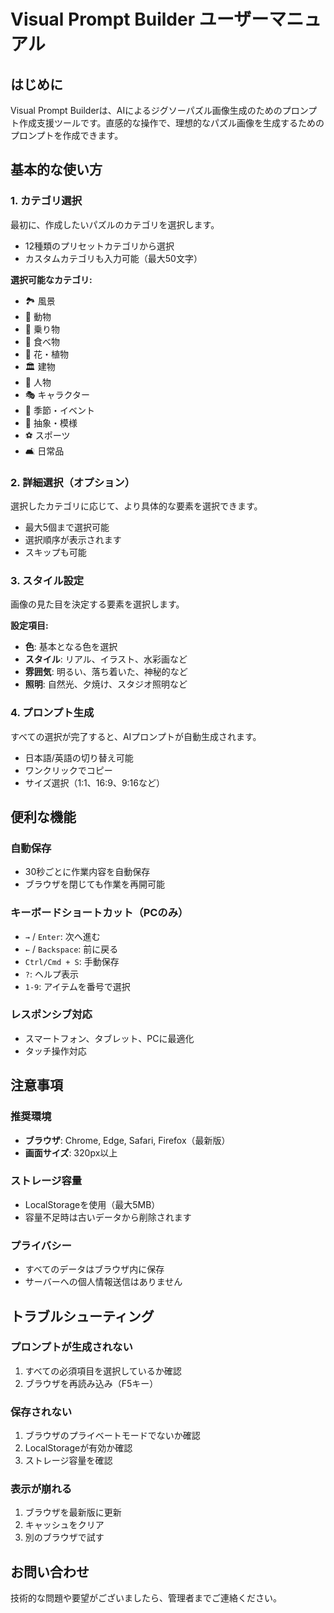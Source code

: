 # Visual Prompt Builder ユーザーマニュアル

## はじめに

Visual Prompt Builderは、AIによるジグソーパズル画像生成のためのプロンプト作成支援ツールです。直感的な操作で、理想的なパズル画像を生成するためのプロンプトを作成できます。

## 基本的な使い方

### 1. カテゴリ選択

最初に、作成したいパズルのカテゴリを選択します。

- 12種類のプリセットカテゴリから選択
- カスタムカテゴリも入力可能（最大50文字）

**選択可能なカテゴリ:**
- 🏞️ 風景
- 🐾 動物
- 🚗 乗り物
- 🍔 食べ物
- 🌸 花・植物
- 🏛️ 建物
- 👥 人物
- 🎭 キャラクター
- 🎄 季節・イベント
- 🎨 抽象・模様
- ⚽ スポーツ
- 🛋️ 日常品

### 2. 詳細選択（オプション）

選択したカテゴリに応じて、より具体的な要素を選択できます。

- 最大5個まで選択可能
- 選択順序が表示されます
- スキップも可能

### 3. スタイル設定

画像の見た目を決定する要素を選択します。

**設定項目:**
- **色**: 基本となる色を選択
- **スタイル**: リアル、イラスト、水彩画など
- **雰囲気**: 明るい、落ち着いた、神秘的など
- **照明**: 自然光、夕焼け、スタジオ照明など

### 4. プロンプト生成

すべての選択が完了すると、AIプロンプトが自動生成されます。

- 日本語/英語の切り替え可能
- ワンクリックでコピー
- サイズ選択（1:1、16:9、9:16など）

## 便利な機能

### 自動保存
- 30秒ごとに作業内容を自動保存
- ブラウザを閉じても作業を再開可能

### キーボードショートカット（PCのみ）
- `→` / `Enter`: 次へ進む
- `←` / `Backspace`: 前に戻る
- `Ctrl/Cmd + S`: 手動保存
- `?`: ヘルプ表示
- `1-9`: アイテムを番号で選択

### レスポンシブ対応
- スマートフォン、タブレット、PCに最適化
- タッチ操作対応

## 注意事項

### 推奨環境
- **ブラウザ**: Chrome, Edge, Safari, Firefox（最新版）
- **画面サイズ**: 320px以上

### ストレージ容量
- LocalStorageを使用（最大5MB）
- 容量不足時は古いデータから削除されます

### プライバシー
- すべてのデータはブラウザ内に保存
- サーバーへの個人情報送信はありません

## トラブルシューティング

### プロンプトが生成されない
1. すべての必須項目を選択しているか確認
2. ブラウザを再読み込み（F5キー）

### 保存されない
1. ブラウザのプライベートモードでないか確認
2. LocalStorageが有効か確認
3. ストレージ容量を確認

### 表示が崩れる
1. ブラウザを最新版に更新
2. キャッシュをクリア
3. 別のブラウザで試す

## お問い合わせ

技術的な問題や要望がございましたら、管理者までご連絡ください。